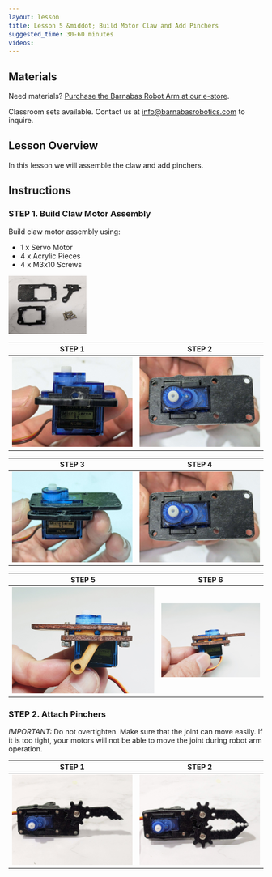 ```yaml
---
layout: lesson
title: Lesson 5 &middot; Build Motor Claw and Add Pinchers
suggested_time: 30-60 minutes
videos:
---
```


## Materials

Need materials?  [Purchase the Barnabas Robot Arm at our e-store](https://shop.barnabasrobotics.com/collections/classroom-robotics-kits/products/barnabas-arduino-compatible-robot-arm-kit-with-joystick-control-ages-11).  

Classroom sets available.  Contact us at info@barnabasrobotics.com to inquire. 

## Lesson Overview

In this lesson we will assemble the claw and add pinchers.


## Instructions

### STEP 1. Build Claw Motor Assembly

Build claw motor assembly using:

- 1 x Servo Motor
- 4 x Acrylic Pieces
- 4 x M3x10 Screws

<img src="arm5 (1).jpg" style="zoom:15%;" class="image center" />



|                            STEP 1                            |                            STEP 2                            |
| :----------------------------------------------------------: | :----------------------------------------------------------: |
| <img src="arm5 (2).jpg" style="zoom:75%;" class="image center" /> | <img src="arm5 (3).jpg" style="zoom:75%;" class="image center" /> |

|                            STEP 3                            |                            STEP 4                            |
| :----------------------------------------------------------: | :----------------------------------------------------------: |
| <img src="arm5 (4).jpg" style="zoom:75%;" class="image center" /> | <img src="arm5 (3).jpg" style="zoom:75%;" class="image center" /> |

|                            STEP 5                            |                            STEP 6                            |
| :----------------------------------------------------------: | :----------------------------------------------------------: |
| <img src="claw2 (8).jpg" style="zoom:75%;" class="image center" /> | <img src="claw2 (10).jpg" style="zoom:50%;" class="image center" /> |

### STEP 2. Attach Pinchers

*IMPORTANT:* Do not overtighten.  Make sure that the joint can move easily.  If it is too tight, your motors will not be able to move the joint during robot arm operation.

|                            STEP 1                            |                            STEP 2                            |
| :----------------------------------------------------------: | :----------------------------------------------------------: |
| <img src="arm5 (5).jpg" style="zoom:75%;" class="image center" /> | <img src="arm5 (6).jpg" style="zoom:75%;" class="image center" /> |
